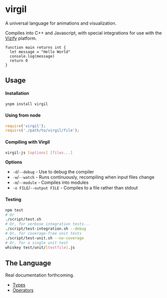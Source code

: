 # virgil

A universal language for animations and visualization.

Compiles into C++ and Javascript, with special integrations for use
with the [Vizify](https://git.corp.yahoo.com/lpstein/vizify) platform.

```
function main returns int {
  let message = "Hello World"
  console.log(message)
  return 0
}
```

## Usage

#### Installation

```bash
ynpm install virgil
```

#### Using from node

```javascript
require('virgil');
require('./path/to/virgil/file');
```

#### Compiling with Virgil

```bash
virgil-js [options] [files...]
```

**Options**

 * `-d`/`--debug` - Use to debug the compiler
 * `-w`/`--watch` - Runs continuously, recompiling when input files change
 * `-m`/`--module` - Compiles into modules
 * `-o FILE`/`--output FILE` - Compiles to a file rather than stdout

#### Testing

```bash
npm test
# Or
./script/test.sh
# Or, for verbose integration tests...
./script/test-integration.sh --debug
# Or, for coverage-free unit tests
./script/test-unit.sh --no-coverage
# Or, for a single unit test
whiskey test/unit/[testfile].js
```

## The Language

Real documentation forthcoming.

 * [Types](language/types.md)
 * [Operators](language/operators.md)
